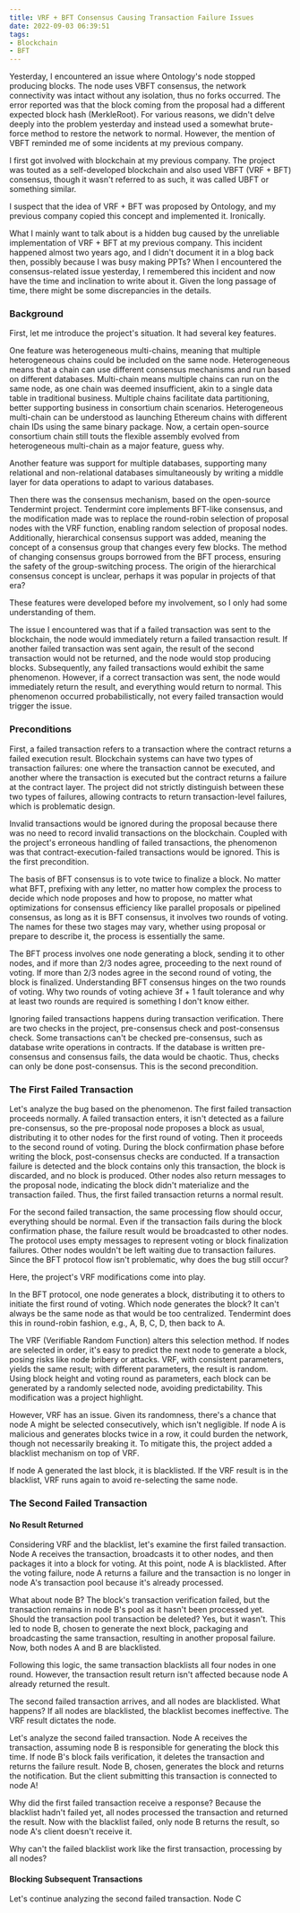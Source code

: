 ```yaml
---
title: VRF + BFT Consensus Causing Transaction Failure Issues
date: 2022-09-03 06:39:51
tags: 
- Blockchain
- BFT
---
```


Yesterday, I encountered an issue where Ontology's node stopped producing blocks. The node uses VBFT consensus, the network connectivity was intact without any isolation, thus no forks occurred. The error reported was that the block coming from the proposal had a different expected block hash (MerkleRoot). For various reasons, we didn't delve deeply into the problem yesterday and instead used a somewhat brute-force method to restore the network to normal. However, the mention of VBFT reminded me of some incidents at my previous company.

I first got involved with blockchain at my previous company. The project was touted as a self-developed blockchain and also used VBFT (VRF + BFT) consensus, though it wasn't referred to as such, it was called UBFT or something similar.

I suspect that the idea of VRF + BFT was proposed by Ontology, and my previous company copied this concept and implemented it. Ironically.

What I mainly want to talk about is a hidden bug caused by the unreliable implementation of VRF + BFT at my previous company. This incident happened almost two years ago, and I didn't document it in a blog back then, possibly because I was busy making PPTs? When I encountered the consensus-related issue yesterday, I remembered this incident and now have the time and inclination to write about it. Given the long passage of time, there might be some discrepancies in the details.

### Background

First, let me introduce the project's situation. It had several key features.

One feature was heterogeneous multi-chains, meaning that multiple heterogeneous chains could be included on the same node. Heterogeneous means that a chain can use different consensus mechanisms and run based on different databases. Multi-chain means multiple chains can run on the same node, as one chain was deemed insufficient, akin to a single data table in traditional business. Multiple chains facilitate data partitioning, better supporting business in consortium chain scenarios. Heterogeneous multi-chain can be understood as launching Ethereum chains with different chain IDs using the same binary package. Now, a certain open-source consortium chain still touts the flexible assembly evolved from heterogeneous multi-chain as a major feature, guess why.

Another feature was support for multiple databases, supporting many relational and non-relational databases simultaneously by writing a middle layer for data operations to adapt to various databases.

Then there was the consensus mechanism, based on the open-source Tendermint project. Tendermint core implements BFT-like consensus, and the modification made was to replace the round-robin selection of proposal nodes with the VRF function, enabling random selection of proposal nodes. Additionally, hierarchical consensus support was added, meaning the concept of a consensus group that changes every few blocks. The method of changing consensus groups borrowed from the BFT process, ensuring the safety of the group-switching process. The origin of the hierarchical consensus concept is unclear, perhaps it was popular in projects of that era?

These features were developed before my involvement, so I only had some understanding of them.

The issue I encountered was that if a failed transaction was sent to the blockchain, the node would immediately return a failed transaction result. If another failed transaction was sent again, the result of the second transaction would not be returned, and the node would stop producing blocks. Subsequently, any failed transactions would exhibit the same phenomenon. However, if a correct transaction was sent, the node would immediately return the result, and everything would return to normal. This phenomenon occurred probabilistically, not every failed transaction would trigger the issue.

### Preconditions

First, a failed transaction refers to a transaction where the contract returns a failed execution result. Blockchain systems can have two types of transaction failures: one where the transaction cannot be executed, and another where the transaction is executed but the contract returns a failure at the contract layer. The project did not strictly distinguish between these two types of failures, allowing contracts to return transaction-level failures, which is problematic design.

Invalid transactions would be ignored during the proposal because there was no need to record invalid transactions on the blockchain. Coupled with the project's erroneous handling of failed transactions, the phenomenon was that contract-execution-failed transactions would be ignored. This is the first precondition.

The basis of BFT consensus is to vote twice to finalize a block. No matter what BFT, prefixing with any letter, no matter how complex the process to decide which node proposes and how to propose, no matter what optimizations for consensus efficiency like parallel proposals or pipelined consensus, as long as it is BFT consensus, it involves two rounds of voting. The names for these two stages may vary, whether using proposal or prepare to describe it, the process is essentially the same.

The BFT process involves one node generating a block, sending it to other nodes, and if more than 2/3 nodes agree, proceeding to the next round of voting. If more than 2/3 nodes agree in the second round of voting, the block is finalized. Understanding BFT consensus hinges on the two rounds of voting. Why two rounds of voting achieve 3f + 1 fault tolerance and why at least two rounds are required is something I don't know either.

Ignoring failed transactions happens during transaction verification. There are two checks in the project, pre-consensus check and post-consensus check. Some transactions can't be checked pre-consensus, such as database write operations in contracts. If the database is written pre-consensus and consensus fails, the data would be chaotic. Thus, checks can only be done post-consensus. This is the second precondition.

### The First Failed Transaction

Let's analyze the bug based on the phenomenon. The first failed transaction proceeds normally. A failed transaction enters, it isn't detected as a failure pre-consensus, so the pre-proposal node proposes a block as usual, distributing it to other nodes for the first round of voting. Then it proceeds to the second round of voting. During the block confirmation phase before writing the block, post-consensus checks are conducted. If a transaction failure is detected and the block contains only this transaction, the block is discarded, and no block is produced. Other nodes also return messages to the proposal node, indicating the block didn't materialize and the transaction failed. Thus, the first failed transaction returns a normal result.

For the second failed transaction, the same processing flow should occur, everything should be normal. Even if the transaction fails during the block confirmation phase, the failure result would be broadcasted to other nodes. The protocol uses empty messages to represent voting or block finalization failures. Other nodes wouldn't be left waiting due to transaction failures. Since the BFT protocol flow isn't problematic, why does the bug still occur?

Here, the project's VRF modifications come into play.

In the BFT protocol, one node generates a block, distributing it to others to initiate the first round of voting. Which node generates the block? It can't always be the same node as that would be too centralized. Tendermint does this in round-robin fashion, e.g., A, B, C, D, then back to A.

The VRF (Verifiable Random Function) alters this selection method. If nodes are selected in order, it's easy to predict the next node to generate a block, posing risks like node bribery or attacks. VRF, with consistent parameters, yields the same result; with different parameters, the result is random. Using block height and voting round as parameters, each block can be generated by a randomly selected node, avoiding predictability. This modification was a project highlight.

However, VRF has an issue. Given its randomness, there's a chance that node A might be selected consecutively, which isn't negligible. If node A is malicious and generates blocks twice in a row, it could burden the network, though not necessarily breaking it. To mitigate this, the project added a blacklist mechanism on top of VRF.

If node A generated the last block, it is blacklisted. If the VRF result is in the blacklist, VRF runs again to avoid re-selecting the same node.

### The Second Failed Transaction

#### No Result Returned

Considering VRF and the blacklist, let's examine the first failed transaction. Node A receives the transaction, broadcasts it to other nodes, and then packages it into a block for voting. At this point, node A is blacklisted. After the voting failure, node A returns a failure and the transaction is no longer in node A's transaction pool because it's already processed.

What about node B? The block's transaction verification failed, but the transaction remains in node B's pool as it hasn't been processed yet. Should the transaction pool transaction be deleted? Yes, but it wasn't. This led to node B, chosen to generate the next block, packaging and broadcasting the same transaction, resulting in another proposal failure. Now, both nodes A and B are blacklisted.

Following this logic, the same transaction blacklists all four nodes in one round. However, the transaction result return isn't affected because node A already returned the result.

The second failed transaction arrives, and all nodes are blacklisted. What happens? If all nodes are blacklisted, the blacklist becomes ineffective. The VRF result dictates the node.

Let's analyze the second failed transaction. Node A receives the transaction, assuming node B is responsible for generating the block this time. If node B's block fails verification, it deletes the transaction and returns the failure result. Node B, chosen, generates the block and returns the notification. But the client submitting this transaction is connected to node A!

Why did the first failed transaction receive a response? Because the blacklist hadn't failed yet, all nodes processed the transaction and returned the result. Now with the blacklist failed, only node B returns the result, so node A's client doesn't receive it.

Why can't the failed blacklist work like the first transaction, processing by all nodes?

#### Blocking Subsequent Transactions

Let's continue analyzing the second failed transaction. Node C
